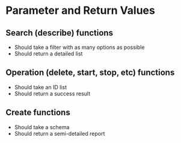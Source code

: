 Parameter and Return Values
===========================

Search (describe) functions
---------------------------

* Should take a filter with as many options as possible
* Should return a detailed list


Operation (delete, start, stop, etc) functions
----------------------------------------------

* Should take an ID list
* Should return a success result


Create functions
----------------

* Should take a schema
* Should return a semi-detailed report

